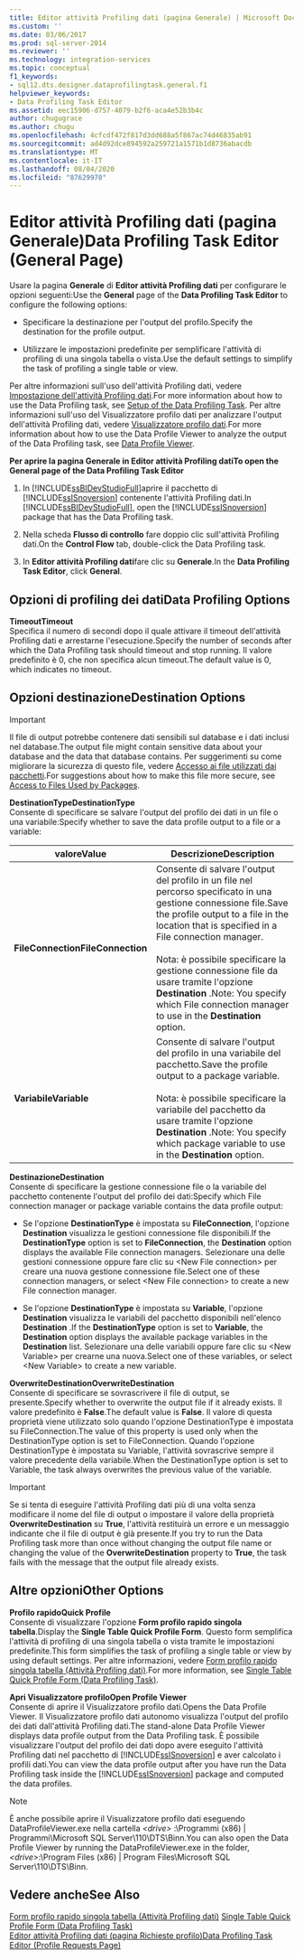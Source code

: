 ```yaml
---
title: Editor attività Profiling dati (pagina Generale) | Microsoft Docs
ms.custom: ''
ms.date: 03/06/2017
ms.prod: sql-server-2014
ms.reviewer: ''
ms.technology: integration-services
ms.topic: conceptual
f1_keywords:
- sql12.dts.designer.dataprofilingtask.general.f1
helpviewer_keywords:
- Data Profiling Task Editor
ms.assetid: eec15906-d757-4079-b2f6-aca4e52b3b4c
author: chugugrace
ms.author: chugu
ms.openlocfilehash: 4cfcdf472f817d3dd688a5f867ac74d46835ab91
ms.sourcegitcommit: ad4d92dce894592a259721a1571b1d8736abacdb
ms.translationtype: MT
ms.contentlocale: it-IT
ms.lasthandoff: 08/04/2020
ms.locfileid: "87629970"
---
```

# <a name="data-profiling-task-editor-general-page"></a><span data-ttu-id="2cfdf-102">Editor attività Profiling dati (pagina Generale)</span><span class="sxs-lookup"><span data-stu-id="2cfdf-102">Data Profiling Task Editor (General Page)</span></span>
  <span data-ttu-id="2cfdf-103">Usare la pagina **Generale** di **Editor attività Profiling dati** per configurare le opzioni seguenti:</span><span class="sxs-lookup"><span data-stu-id="2cfdf-103">Use the **General** page of the **Data Profiling Task Editor** to configure the following options:</span></span>  
  
-   <span data-ttu-id="2cfdf-104">Specificare la destinazione per l'output del profilo.</span><span class="sxs-lookup"><span data-stu-id="2cfdf-104">Specify the destination for the profile output.</span></span>  
  
-   <span data-ttu-id="2cfdf-105">Utilizzare le impostazioni predefinite per semplificare l'attività di profiling di una singola tabella o vista.</span><span class="sxs-lookup"><span data-stu-id="2cfdf-105">Use the default settings to simplify the task of profiling a single table or view.</span></span>  
  
 <span data-ttu-id="2cfdf-106">Per altre informazioni sull'uso dell'attività Profiling dati, vedere [Impostazione dell'attività Profiling dati](data-profiling-task.md).</span><span class="sxs-lookup"><span data-stu-id="2cfdf-106">For more information about how to use the Data Profiling task, see [Setup of the Data Profiling Task](data-profiling-task.md).</span></span> <span data-ttu-id="2cfdf-107">Per altre informazioni sull'uso del Visualizzatore profilo dati per analizzare l'output dell'attività Profiling dati, vedere [Visualizzatore profilo dati](data-profile-viewer.md).</span><span class="sxs-lookup"><span data-stu-id="2cfdf-107">For more information about how to use the Data Profile Viewer to analyze the output of the Data Profiling task, see [Data Profile Viewer](data-profile-viewer.md).</span></span>  
  
 <span data-ttu-id="2cfdf-108">**Per aprire la pagina Generale in Editor attività Profiling dati**</span><span class="sxs-lookup"><span data-stu-id="2cfdf-108">**To open the General page of the Data Profiling Task Editor**</span></span>  
  
1.  <span data-ttu-id="2cfdf-109">In [!INCLUDE[ssBIDevStudioFull](../../includes/ssbidevstudiofull-md.md)]aprire il pacchetto di [!INCLUDE[ssISnoversion](../../includes/ssisnoversion-md.md)] contenente l'attività Profiling dati.</span><span class="sxs-lookup"><span data-stu-id="2cfdf-109">In [!INCLUDE[ssBIDevStudioFull](../../includes/ssbidevstudiofull-md.md)], open the [!INCLUDE[ssISnoversion](../../includes/ssisnoversion-md.md)] package that has the Data Profiling task.</span></span>  
  
2.  <span data-ttu-id="2cfdf-110">Nella scheda **Flusso di controllo** fare doppio clic sull'attività Profiling dati.</span><span class="sxs-lookup"><span data-stu-id="2cfdf-110">On the **Control Flow** tab, double-click the Data Profiling task.</span></span>  
  
3.  <span data-ttu-id="2cfdf-111">In **Editor attività Profiling dati**fare clic su **Generale**.</span><span class="sxs-lookup"><span data-stu-id="2cfdf-111">In the **Data Profiling Task Editor**, click **General**.</span></span>  
  
## <a name="data-profiling-options"></a><span data-ttu-id="2cfdf-112">Opzioni di profiling dei dati</span><span class="sxs-lookup"><span data-stu-id="2cfdf-112">Data Profiling Options</span></span>  
 <span data-ttu-id="2cfdf-113">**Timeout**</span><span class="sxs-lookup"><span data-stu-id="2cfdf-113">**Timeout**</span></span>  
 <span data-ttu-id="2cfdf-114">Specifica il numero di secondi dopo il quale attivare il timeout dell'attività Profiling dati e arrestarne l'esecuzione.</span><span class="sxs-lookup"><span data-stu-id="2cfdf-114">Specify the number of seconds after which the Data Profiling task should timeout and stop running.</span></span> <span data-ttu-id="2cfdf-115">Il valore predefinito è 0, che non specifica alcun timeout.</span><span class="sxs-lookup"><span data-stu-id="2cfdf-115">The default value is 0, which indicates no timeout.</span></span>  
  
## <a name="destination-options"></a><span data-ttu-id="2cfdf-116">Opzioni destinazione</span><span class="sxs-lookup"><span data-stu-id="2cfdf-116">Destination Options</span></span>  
  
> [!IMPORTANT]  
>  <span data-ttu-id="2cfdf-117">Il file di output potrebbe contenere dati sensibili sul database e i dati inclusi nel database.</span><span class="sxs-lookup"><span data-stu-id="2cfdf-117">The output file might contain sensitive data about your database and the data that database contains.</span></span> <span data-ttu-id="2cfdf-118">Per suggerimenti su come migliorare la sicurezza di questo file, vedere [Accesso ai file utilizzati dai pacchetti](../access-to-files-used-by-packages.md).</span><span class="sxs-lookup"><span data-stu-id="2cfdf-118">For suggestions about how to make this file more secure, see [Access to Files Used by Packages](../access-to-files-used-by-packages.md).</span></span>  
  
 <span data-ttu-id="2cfdf-119">**DestinationType**</span><span class="sxs-lookup"><span data-stu-id="2cfdf-119">**DestinationType**</span></span>  
 <span data-ttu-id="2cfdf-120">Consente di specificare se salvare l'output del profilo dei dati in un file o una variabile:</span><span class="sxs-lookup"><span data-stu-id="2cfdf-120">Specify whether to save the data profile output to a file or a variable:</span></span>  
  
|<span data-ttu-id="2cfdf-121">valore</span><span class="sxs-lookup"><span data-stu-id="2cfdf-121">Value</span></span>|<span data-ttu-id="2cfdf-122">Descrizione</span><span class="sxs-lookup"><span data-stu-id="2cfdf-122">Description</span></span>|  
|-----------|-----------------|  
|<span data-ttu-id="2cfdf-123">**FileConnection**</span><span class="sxs-lookup"><span data-stu-id="2cfdf-123">**FileConnection**</span></span>|<span data-ttu-id="2cfdf-124">Consente di salvare l'output del profilo in un file nel percorso specificato in una gestione connessione file.</span><span class="sxs-lookup"><span data-stu-id="2cfdf-124">Save the profile output to a file in the location that is specified in a File connection manager.</span></span><br /><br /> <span data-ttu-id="2cfdf-125">Nota: è possibile specificare la gestione connessione file da usare tramite l'opzione **Destination** .</span><span class="sxs-lookup"><span data-stu-id="2cfdf-125">Note: You specify which File connection manager to use in the **Destination** option.</span></span>|  
|<span data-ttu-id="2cfdf-126">**Variabile**</span><span class="sxs-lookup"><span data-stu-id="2cfdf-126">**Variable**</span></span>|<span data-ttu-id="2cfdf-127">Consente di salvare l'output del profilo in una variabile del pacchetto.</span><span class="sxs-lookup"><span data-stu-id="2cfdf-127">Save the profile output to a package variable.</span></span><br /><br /> <span data-ttu-id="2cfdf-128">Nota: è possibile specificare la variabile del pacchetto da usare tramite l'opzione **Destination** .</span><span class="sxs-lookup"><span data-stu-id="2cfdf-128">Note: You specify which package variable to use in the **Destination** option.</span></span>|  
  
 <span data-ttu-id="2cfdf-129">**Destinazione**</span><span class="sxs-lookup"><span data-stu-id="2cfdf-129">**Destination**</span></span>  
 <span data-ttu-id="2cfdf-130">Consente di specificare la gestione connessione file o la variabile del pacchetto contenente l'output del profilo dei dati:</span><span class="sxs-lookup"><span data-stu-id="2cfdf-130">Specify which File connection manager or package variable contains the data profile output:</span></span>  
  
-   <span data-ttu-id="2cfdf-131">Se l'opzione **DestinationType** è impostata su **FileConnection**, l'opzione **Destination** visualizza le gestioni connessione file disponibili.</span><span class="sxs-lookup"><span data-stu-id="2cfdf-131">If the **DestinationType** option is set to **FileConnection**, the **Destination** option displays the available File connection managers.</span></span> <span data-ttu-id="2cfdf-132">Selezionare una delle gestioni connessione oppure fare clic su \<New File connection> per creare una nuova gestione connessione file.</span><span class="sxs-lookup"><span data-stu-id="2cfdf-132">Select one of these connection managers, or select \<New File connection> to create a new File connection manager.</span></span>  
  
-   <span data-ttu-id="2cfdf-133">Se l'opzione **DestinationType** è impostata su **Variable**, l'opzione **Destination** visualizza le variabili del pacchetto disponibili nell'elenco **Destination** .</span><span class="sxs-lookup"><span data-stu-id="2cfdf-133">If the **DestinationType** option is set to **Variable**, the **Destination** option displays the available package variables in the **Destination** list.</span></span> <span data-ttu-id="2cfdf-134">Selezionare una delle variabili oppure fare clic su \<New Variable> per crearne una nuova.</span><span class="sxs-lookup"><span data-stu-id="2cfdf-134">Select one of these variables, or select \<New Variable> to create a new variable.</span></span>  
  
 <span data-ttu-id="2cfdf-135">**OverwriteDestination**</span><span class="sxs-lookup"><span data-stu-id="2cfdf-135">**OverwriteDestination**</span></span>  
 <span data-ttu-id="2cfdf-136">Consente di specificare se sovrascrivere il file di output, se presente.</span><span class="sxs-lookup"><span data-stu-id="2cfdf-136">Specify whether to overwrite the output file if it already exists.</span></span> <span data-ttu-id="2cfdf-137">Il valore predefinito è **False**.</span><span class="sxs-lookup"><span data-stu-id="2cfdf-137">The default value is **False**.</span></span> <span data-ttu-id="2cfdf-138">Il valore di questa proprietà viene utilizzato solo quando l'opzione DestinationType è impostata su FileConnection.</span><span class="sxs-lookup"><span data-stu-id="2cfdf-138">The value of this property is used only when the DestinationType option is set to FileConnection.</span></span> <span data-ttu-id="2cfdf-139">Quando l'opzione DestinationType è impostata su Variable, l'attività sovrascrive sempre il valore precedente della variabile.</span><span class="sxs-lookup"><span data-stu-id="2cfdf-139">When the DestinationType option is set to Variable, the task always overwrites the previous value of the variable.</span></span>  
  
> [!IMPORTANT]  
>  <span data-ttu-id="2cfdf-140">Se si tenta di eseguire l'attività Profiling dati più di una volta senza modificare il nome del file di output o impostare il valore della proprietà **OverwriteDestination** su **True**, l'attività restituirà un errore e un messaggio indicante che il file di output è già presente.</span><span class="sxs-lookup"><span data-stu-id="2cfdf-140">If you try to run the Data Profiling task more than once without changing the output file name or changing the value of the **OverwriteDestination** property to **True**, the task fails with the message that the output file already exists.</span></span>  
  
## <a name="other-options"></a><span data-ttu-id="2cfdf-141">Altre opzioni</span><span class="sxs-lookup"><span data-stu-id="2cfdf-141">Other Options</span></span>  
 <span data-ttu-id="2cfdf-142">**Profilo rapido**</span><span class="sxs-lookup"><span data-stu-id="2cfdf-142">**Quick Profile**</span></span>  
 <span data-ttu-id="2cfdf-143">Consente di visualizzare l'opzione **Form profilo rapido singola tabella**.</span><span class="sxs-lookup"><span data-stu-id="2cfdf-143">Display the **Single Table Quick Profile Form**.</span></span> <span data-ttu-id="2cfdf-144">Questo form semplifica l'attività di profiling di una singola tabella o vista tramite le impostazioni predefinite.</span><span class="sxs-lookup"><span data-stu-id="2cfdf-144">This form simplifies the task of profiling a single table or view by using default settings.</span></span> <span data-ttu-id="2cfdf-145">Per altre informazioni, vedere [Form profilo rapido singola tabella &#40;Attività Profiling dati&#41;](single-table-quick-profile-form-data-profiling-task.md).</span><span class="sxs-lookup"><span data-stu-id="2cfdf-145">For more information, see [Single Table Quick Profile Form &#40;Data Profiling Task&#41;](single-table-quick-profile-form-data-profiling-task.md).</span></span>  
  
 <span data-ttu-id="2cfdf-146">**Apri Visualizzatore profilo**</span><span class="sxs-lookup"><span data-stu-id="2cfdf-146">**Open Profile Viewer**</span></span>  
 <span data-ttu-id="2cfdf-147">Consente di aprire il Visualizzatore profilo dati.</span><span class="sxs-lookup"><span data-stu-id="2cfdf-147">Opens the Data Profile Viewer.</span></span> <span data-ttu-id="2cfdf-148">Il Visualizzatore profilo dati autonomo visualizza l'output del profilo dei dati dall'attività Profiling dati.</span><span class="sxs-lookup"><span data-stu-id="2cfdf-148">The stand-alone Data Profile Viewer displays data profile output from the Data Profiling task.</span></span> <span data-ttu-id="2cfdf-149">È possibile visualizzare l'output del profilo dei dati dopo avere eseguito l'attività Profiling dati nel pacchetto di [!INCLUDE[ssISnoversion](../../includes/ssisnoversion-md.md)] e aver calcolato i profili dati.</span><span class="sxs-lookup"><span data-stu-id="2cfdf-149">You can view the data profile output after you have run the Data Profiling task inside the [!INCLUDE[ssISnoversion](../../includes/ssisnoversion-md.md)] package and computed the data profiles.</span></span>  
  
> [!NOTE]  
>  <span data-ttu-id="2cfdf-150">È anche possibile aprire il Visualizzatore profilo dati eseguendo DataProfileViewer.exe nella cartella *\<drive>* :\Programmi (x86) | Programmi\Microsoft SQL Server\110\DTS\Binn.</span><span class="sxs-lookup"><span data-stu-id="2cfdf-150">You can also open the Data Profile Viewer by running the DataProfileViewer.exe in the folder, *\<drive>*:\Program Files (x86) | Program Files\Microsoft SQL Server\110\DTS\Binn.</span></span>  
  
## <a name="see-also"></a><span data-ttu-id="2cfdf-151">Vedere anche</span><span class="sxs-lookup"><span data-stu-id="2cfdf-151">See Also</span></span>  
 <span data-ttu-id="2cfdf-152">[Form profilo rapido singola tabella &#40;Attività Profiling dati&#41;](single-table-quick-profile-form-data-profiling-task.md) </span><span class="sxs-lookup"><span data-stu-id="2cfdf-152">[Single Table Quick Profile Form &#40;Data Profiling Task&#41;](single-table-quick-profile-form-data-profiling-task.md) </span></span>  
 [<span data-ttu-id="2cfdf-153">Editor attività Profiling dati &#40;pagina Richieste profilo&#41;</span><span class="sxs-lookup"><span data-stu-id="2cfdf-153">Data Profiling Task Editor &#40;Profile Requests Page&#41;</span></span>](data-profiling-task-editor-profile-requests-page.md)  
  
  
